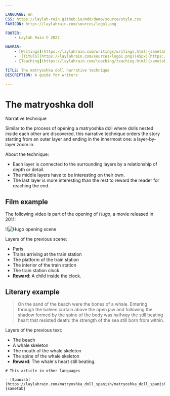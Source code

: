 ```yaml
---

LANGUAGE: en
CSS: https://laylah-rain.github.io/mdd/demo/source/style.css
FAVICON: https://laylahrain.com/sources/logo1.png

FOOTER:
    - Laylah Rain © 2022

NAVBAR:
    - [Writings](https://laylahrain.com/writings/writings.html){sametab}
    - ![Título](https://laylahrain.com/sources/logo1.png)(45px)(https://laylahrain.com){sametab}
    - [Teaching](https://laylahrain.com/teaching/teaching.html){sametab}

TITLE: The matryoshka doll narrative technique
DESCRIPTION: A guide for writers

---
```



# The matryoshka doll
Narrative technique

Similar to the process of opening a matryoshka doll where dolls nested inside each other are discovered, this narrative technique orders the story starting from an outer layer and ending in the innermost one: a layer-by-layer zoom in.

About the technique:

- Each layer is connected to the surrounding layers by a relationship of depth or detail.
- The middle layers have to be interesting on their own.
- The last layer is more interesting than the rest to reward the reader for reaching the end.


## Film example

The following video is part of the opening of *Hugo*, a movie released in 2011:

!!![Hugo opening scene](https://www.youtube.com/embed/4YEZjShCrlw)

Layers of the previous scene:

- Paris
- Trains arriving at the train station
- The platform of the train station
- The interior of the train station
- The train station clock
- **Reward**: A child inside the clock.


## Literary example

> On the sand of the beach were the bones of a whale. Entering through the baleen curtain above the open jaw and following the shadow formed by the spine of the body was halfway the still beating heart that resisted death: the strength of the sea still born from within.

Layers of the previous text:

- The beach
- A whale skeleton
- The mouth of the whale skeleton
- The spine of the whale skeleton
- **Reward**: The whale's heart still beating.


```note
# This article in other languages

- [Spanish](https://laylahrain.com/matryoshka_doll_spanish/matryoshka_doll_spanish.html){sametab}

```